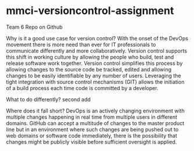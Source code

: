 # mmci-versioncontrol-assignment
Team 6 Repo on Github


Why is it a good use case for version control?
With the onset of the DevOps movement there is more need than ever for IT professionals to communicate differently and more collaboratively.  Version control supports this shift in working culture by allowing the people who build, test and release software work together.  Version control simplifies this process by allowing changes to the source code be tracked, edited and allowing changes to be easily identifiable by any number of users.  Leveraging the tight integration with source control mechanisms (GIT) allows the initiation of a build process each time code is committed by a developer.  

What to do differently? second add



Where does it fall short?
DevOps is an actively changing environment with multiple changes happening in real time from multiple users in different domains.  GitHub can accept a multitude of changes to the master product line but in an environment where such changes are being pushed out to web domains or software code immediately, there is the possibility that changes might be publicly visible before sufficient oversight is applied.  

